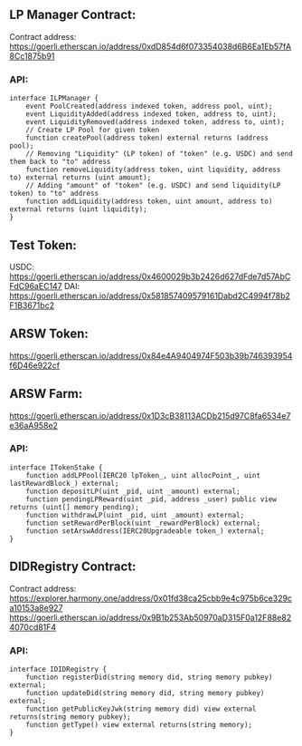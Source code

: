 ## LP Manager Contract:
Contract address: https://goerli.etherscan.io/address/0xdD854d6f073354038d6B6Ea1Eb57fA8Cc1875b91

### API:
```solidity
interface ILPManager {
    event PoolCreated(address indexed token, address pool, uint);
    event LiquidityAdded(address indexed token, address to, uint);
    event LiquidityRemoved(address indexed token, address to, uint);
    // Create LP Pool for given token
    function createPool(address token) external returns (address pool);
    // Removing "Liquidity" (LP token) of "token" (e.g. USDC) and send them back to "to" address  
    function removeLiquidity(address token, uint liquidity, address to) external returns (uint amount);
    // Adding "amount" of "token" (e.g. USDC) and send liquidity(LP token) to "to" address
    function addLiquidity(address token, uint amount, address to) external returns (uint liquidity);
}
```
## Test Token:
USDC: https://goerli.etherscan.io/address/0x4600029b3b2426d627dFde7d57AbCFdC96aEC147
DAI: https://goerli.etherscan.io/address/0x581857409579161Dabd2C4994f78b2F1B3671bc2

## ARSW Token:
https://goerli.etherscan.io/address/0x84e4A9404974F503b39b746393954f6D46e922cf

## ARSW Farm:
https://goerli.etherscan.io/address/0x1D3cB38113ACDb215d97C8fa6534e7e36aA958e2
### API:
```solidity
interface ITokenStake {
    function addLPPool(IERC20 lpToken_, uint allocPoint_, uint lastRewardBlock_) external;
    function depositLP(uint _pid, uint _amount) external;
    function pendingLPReward(uint _pid, address _user) public view returns (uint[] memory pending);
    function withdrawLP(uint _pid, uint _amount) external;
    function setRewardPerBlock(uint _rewardPerBlock) external;
    function setArswAddress(IERC20Upgradeable token_) external;
}
```

## DIDRegistry Contract:

Contract address:
https://explorer.harmony.one/address/0x01fd38ca25cbb9e4c975b6ce329ca10153a8e927
https://goerli.etherscan.io/address/0x9B1b253Ab50970aD315F0a12F88e824070cd81F4



### API:
```solidity
interface IDIDRegistry {
    function registerDid(string memory did, string memory pubkey) external;
    function updateDid(string memory did, string memory pubkey) external;
    function getPublicKeyJwk(string memory did) view external returns(string memory pubkey);
    function getType() view external returns(string memory);
}
```
